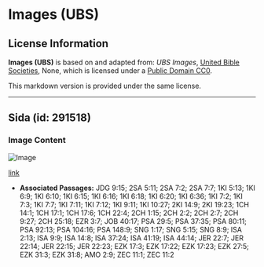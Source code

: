 # Images (UBS)

## License Information

**Images (UBS)** is based on and adapted from: _UBS Images_, [United Bible Societies](https://unitedbiblesocieties.org/), None, which is licensed under a [Public Domain CC0](https://creativecommons.org/public-domain/cc0/).

This markdown version is provided under the same license.



--------------------------------

## Sida (id: 291518)

### Image Content

![Image](https://cdn.aquifer.bible/aquifer-content/resources/Media/WEB-0120_cedar.jpg)

[link](https://cdn.aquifer.bible/aquifer-content/resources/Media/WEB-0120_cedar.jpg)

* **Associated Passages:** JDG 9:15; 2SA 5:11; 2SA 7:2; 2SA 7:7; 1KI 5:13; 1KI 6:9; 1KI 6:10; 1KI 6:15; 1KI 6:16; 1KI 6:18; 1KI 6:20; 1KI 6:36; 1KI 7:2; 1KI 7:3; 1KI 7:7; 1KI 7:11; 1KI 7:12; 1KI 9:11; 1KI 10:27; 2KI 14:9; 2KI 19:23; 1CH 14:1; 1CH 17:1; 1CH 17:6; 1CH 22:4; 2CH 1:15; 2CH 2:2; 2CH 2:7; 2CH 9:27; 2CH 25:18; EZR 3:7; JOB 40:17; PSA 29:5; PSA 37:35; PSA 80:11; PSA 92:13; PSA 104:16; PSA 148:9; SNG 1:17; SNG 5:15; SNG 8:9; ISA 2:13; ISA 9:9; ISA 14:8; ISA 37:24; ISA 41:19; ISA 44:14; JER 22:7; JER 22:14; JER 22:15; JER 22:23; EZK 17:3; EZK 17:22; EZK 17:23; EZK 27:5; EZK 31:3; EZK 31:8; AMO 2:9; ZEC 11:1; ZEC 11:2

